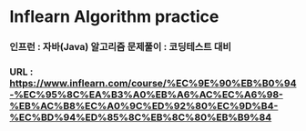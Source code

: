 # Inflearn Algorithm practice
### 인프런 : 자바(Java) 알고리즘 문제풀이 : 코딩테스트 대비
### URL :  https://www.inflearn.com/course/%EC%9E%90%EB%B0%94-%EC%95%8C%EA%B3%A0%EB%A6%AC%EC%A6%98-%EB%AC%B8%EC%A0%9C%ED%92%80%EC%9D%B4-%EC%BD%94%ED%85%8C%EB%8C%80%EB%B9%84
